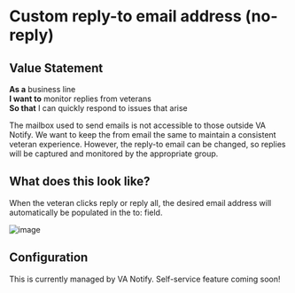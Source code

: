# Custom reply-to email address (no-reply)

## Value Statement

**As a** business line<br>
**I want to** monitor replies from veterans<br>
**So that** I can quickly respond to issues that arise<br>

The mailbox used to send emails is not accessible to those outside VA Notify. We want to keep the from email the same to maintain a consistent veteran experience. However, the reply-to email can be changed, so replies will be captured and monitored by the appropriate group.

## What does this look like?
When the veteran clicks reply or reply all, the desired email address will automatically be populated in the to: field.

![image](https://user-images.githubusercontent.com/99204969/167147341-b81cc1a1-02de-47b5-b143-ce5304d99db1.png)

## Configuration
This is currently managed by VA Notify. Self-service feature coming soon!
